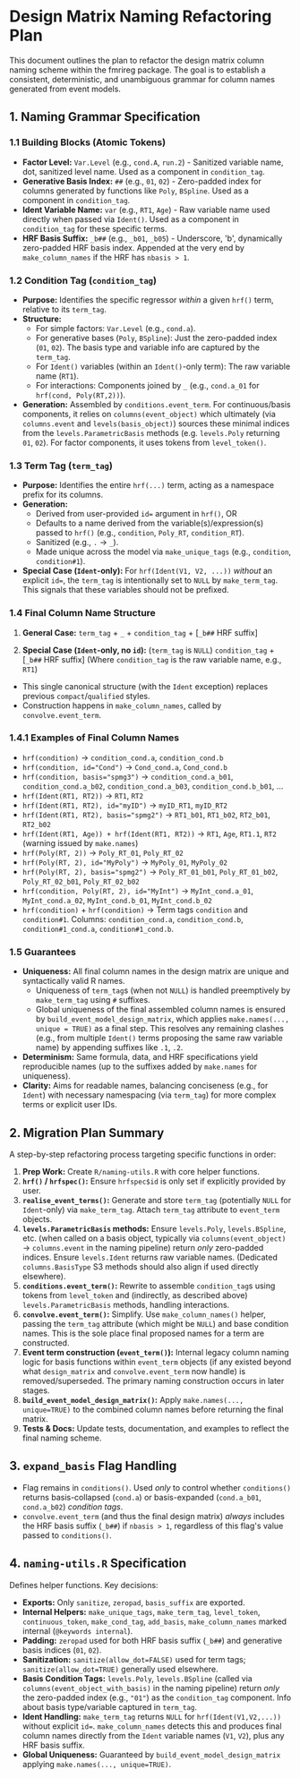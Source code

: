 # Design Matrix Naming Refactoring Plan

This document outlines the plan to refactor the design matrix column naming scheme within the fmrireg package. The goal is to establish a consistent, deterministic, and unambiguous grammar for column names generated from event models.

## 1. Naming Grammar Specification

### 1.1 Building Blocks (Atomic Tokens)

*   **Factor Level:** `Var.Level` (e.g., `cond.A`, `run.2`) - Sanitized variable name, dot, sanitized level name. Used as a component in `condition_tag`.
*   **Generative Basis Index:** `##` (e.g., `01`, `02`) - Zero-padded index for columns generated by functions like `Poly`, `BSpline`. Used as a component in `condition_tag`.
*   **Ident Variable Name:** `var` (e.g., `RT1`, `Age`) - Raw variable name used directly when passed via `Ident()`. Used as a component in `condition_tag` for these specific terms.
*   **HRF Basis Suffix:** `_b##` (e.g., `_b01`, `_b05`) - Underscore, 'b', dynamically zero-padded HRF basis index. Appended at the very end by `make_column_names` if the HRF has `nbasis > 1`.

### 1.2 Condition Tag (`condition_tag`)

*   **Purpose:** Identifies the specific regressor *within* a given `hrf()` term, relative to its `term_tag`.
*   **Structure:**
    *   For simple factors: `Var.Level` (e.g., `cond.a`).
    *   For generative bases (`Poly`, `BSpline`): Just the zero-padded index (`01`, `02`). The basis type and variable info are captured by the `term_tag`.
    *   For `Ident()` variables (within an `Ident()`-only term): The raw variable name (`RT1`).
    *   For interactions: Components joined by `_` (e.g., `cond.a_01` for `hrf(cond, Poly(RT,2))`).
*   **Generation:** Assembled by `conditions.event_term`. For continuous/basis components, it relies on `columns(event_object)` which ultimately (via `columns.event` and `levels(basis_object)`) sources these minimal indices from the `levels.ParametricBasis` methods (e.g. `levels.Poly` returning `01`, `02`). For factor components, it uses tokens from `level_token()`.

### 1.3 Term Tag (`term_tag`)

*   **Purpose:** Identifies the entire `hrf(...)` term, acting as a namespace prefix for its columns.
*   **Generation:** 
    *   Derived from user-provided `id=` argument in `hrf()`, OR
    *   Defaults to a name derived from the variable(s)/expression(s) passed to `hrf()` (e.g., `condition`, `Poly_RT`, `condition_RT`).
    *   Sanitized (e.g., `.` -> `_`).
    *   Made unique across the model via `make_unique_tags` (e.g., `condition`, `condition#1`).
*   **Special Case (`Ident`-only):** For `hrf(Ident(V1, V2, ...))` *without* an explicit `id=`, the `term_tag` is intentionally set to `NULL` by `make_term_tag`. This signals that these variables should not be prefixed.

### 1.4 Final Column Name Structure

1.  **General Case:**
    `term_tag` + `_` + `condition_tag` + [`_b##` HRF suffix]

2.  **Special Case (`Ident`-only, no `id`):** (`term_tag` is `NULL`)
    `condition_tag` + [`_b##` HRF suffix]
    (Where `condition_tag` is the raw variable name, e.g., `RT1`)

*   This single canonical structure (with the `Ident` exception) replaces previous `compact`/`qualified` styles.
*   Construction happens in `make_column_names`, called by `convolve.event_term`.

### 1.4.1 Examples of Final Column Names

*   `hrf(condition)` -> `condition_cond.a`, `condition_cond.b`
*   `hrf(condition, id="Cond")` -> `Cond_cond.a`, `Cond_cond.b`
*   `hrf(condition, basis="spmg3")` -> `condition_cond.a_b01`, `condition_cond.a_b02`, `condition_cond.a_b03`, `condition_cond.b_b01`, ...
*   `hrf(Ident(RT1, RT2))` -> `RT1`, `RT2`
*   `hrf(Ident(RT1, RT2), id="myID")` -> `myID_RT1`, `myID_RT2`
*   `hrf(Ident(RT1, RT2), basis="spmg2")` -> `RT1_b01`, `RT1_b02`, `RT2_b01`, `RT2_b02`
*   `hrf(Ident(RT1, Age)) + hrf(Ident(RT1, RT2))` -> `RT1`, `Age`, `RT1.1`, `RT2` (warning issued by `make.names`)
*   `hrf(Poly(RT, 2))` -> `Poly_RT_01`, `Poly_RT_02`
*   `hrf(Poly(RT, 2), id="MyPoly")` -> `MyPoly_01`, `MyPoly_02`
*   `hrf(Poly(RT, 2), basis="spmg2")` -> `Poly_RT_01_b01`, `Poly_RT_01_b02`, `Poly_RT_02_b01`, `Poly_RT_02_b02`
*   `hrf(condition, Poly(RT, 2), id="MyInt")` -> `MyInt_cond.a_01`, `MyInt_cond.a_02`, `MyInt_cond.b_01`, `MyInt_cond.b_02`
*   `hrf(condition)` + `hrf(condition)` -> Term tags `condition` and `condition#1`. Columns: `condition_cond.a`, `condition_cond.b`, `condition#1_cond.a`, `condition#1_cond.b`.

### 1.5 Guarantees

*   **Uniqueness:** All final column names in the design matrix are unique and syntactically valid R names.
    *   Uniqueness of `term_tag`s (when not `NULL`) is handled preemptively by `make_term_tag` using `#` suffixes.
    *   Global uniqueness of the final assembled column names is ensured by `build_event_model_design_matrix`, which applies `make.names(..., unique = TRUE)` as a final step. This resolves any remaining clashes (e.g., from multiple `Ident()` terms proposing the same raw variable name) by appending suffixes like `.1`, `.2`.
*   **Determinism:** Same formula, data, and HRF specifications yield reproducible names (up to the suffixes added by `make.names` for uniqueness).
*   **Clarity:** Aims for readable names, balancing conciseness (e.g., for `Ident`) with necessary namespacing (via `term_tag`) for more complex terms or explicit user IDs.

## 2. Migration Plan Summary

A step-by-step refactoring process targeting specific functions in order:

1.  **Prep Work:** Create `R/naming-utils.R` with core helper functions.
2.  **`hrf()` / `hrfspec()`:** Ensure `hrfspec$id` is only set if explicitly provided by user.
3.  **`realise_event_terms()`:** Generate and store `term_tag` (potentially `NULL` for `Ident`-only) via `make_term_tag`. Attach `term_tag` attribute to `event_term` objects.
4.  **`levels.ParametricBasis` methods:** Ensure `levels.Poly`, `levels.BSpline`, etc. (when called on a basis object, typically via `columns(event_object)` -> `columns.event` in the naming pipeline) return *only* zero-padded indices. Ensure `levels.Ident` returns raw variable names. (Dedicated `columns.BasisType` S3 methods should also align if used directly elsewhere).
5.  **`conditions.event_term()`:** Rewrite to assemble `condition_tag`s using tokens from `level_token` and (indirectly, as described above) `levels.ParametricBasis` methods, handling interactions.
6.  **`convolve.event_term()`:** Simplify. Use `make_column_names()` helper, passing the `term_tag` attribute (which might be `NULL`) and base condition names. This is the sole place final proposed names for a term are constructed.
7.  **Event term construction (`event_term()`):** Internal legacy column naming logic for basis functions within `event_term` objects (if any existed beyond what `design_matrix` and `convolve.event_term` now handle) is removed/superseded. The primary naming construction occurs in later stages.
8.  **`build_event_model_design_matrix()`:** Apply `make.names(..., unique=TRUE)` to the combined column names before returning the final matrix.
9.  **Tests & Docs:** Update tests, documentation, and examples to reflect the final naming scheme.

## 3. `expand_basis` Flag Handling

*   Flag remains in `conditions()`. Used *only* to control whether `conditions()` returns basis-collapsed (`cond.a`) or basis-expanded (`cond.a_b01`, `cond.a_b02`) *condition tags*.
*   `convolve.event_term` (and thus the final design matrix) *always* includes the HRF basis suffix (`_b##`) if `nbasis > 1`, regardless of this flag's value passed to `conditions()`.

## 4. `naming-utils.R` Specification

Defines helper functions. Key decisions:
*   **Exports:** Only `sanitize`, `zeropad`, `basis_suffix` are exported.
*   **Internal Helpers:** `make_unique_tags`, `make_term_tag`, `level_token`, `continuous_token`, `make_cond_tag`, `add_basis`, `make_column_names` marked internal (`@keywords internal`).
*   **Padding:** `zeropad` used for both HRF basis suffix (`_b##`) and generative basis indices (`01`, `02`).
*   **Sanitization:** `sanitize(allow_dot=FALSE)` used for term tags; `sanitize(allow_dot=TRUE)` generally used elsewhere.
*   **Basis Condition Tags:** `levels.Poly`, `levels.BSpline` (called via `columns(event_object_with_basis)` in the naming pipeline) return *only* the zero-padded index (e.g., `"01"`) as the `condition_tag` component. Info about basis type/variable captured in `term_tag`.
*   **Ident Handling:** `make_term_tag` returns `NULL` for `hrf(Ident(V1,V2,...))` without explicit `id=`. `make_column_names` detects this and produces final column names directly from the `Ident` variable names (`V1`, `V2`), plus any HRF basis suffix.
*   **Global Uniqueness:** Guaranteed by `build_event_model_design_matrix` applying `make.names(..., unique=TRUE)`. 